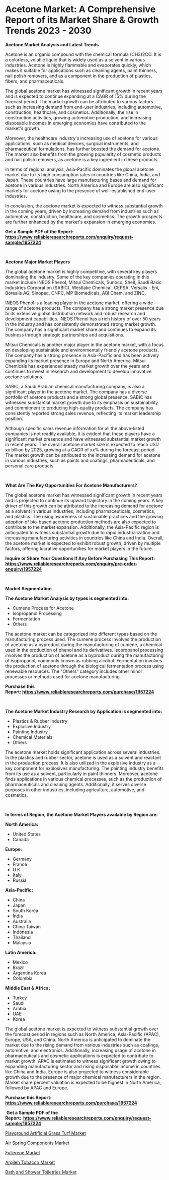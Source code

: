 <p><h1>Acetone Market: A Comprehensive Report of its Market Share & Growth Trends 2023 - 2030</h1></p><p><strong>Acetone Market Analysis and Latest Trends</strong></p>
<p><p>Acetone is an organic compound with the chemical formula (CH3)2CO. It is a colorless, volatile liquid that is widely used as a solvent in various industries. Acetone is highly flammable and evaporates quickly, which makes it suitable for applications such as cleaning agents, paint thinners, nail polish removers, and as a component in the production of plastics, fibers, and pharmaceuticals.</p><p>The global acetone market has witnessed significant growth in recent years and is expected to continue expanding at a CAGR of 15% during the forecast period. The market growth can be attributed to various factors such as increasing demand from end-user industries, including automotive, construction, healthcare, and cosmetics. Additionally, the rise in construction activities, growing automotive production, and increasing disposable incomes in emerging economies have contributed to the market's growth.</p><p>Moreover, the healthcare industry's increasing use of acetone for various applications, such as medical devices, surgical instruments, and pharmaceutical formulations, has further boosted the demand for acetone. The market also benefits from the growing popularity of cosmetic products and nail polish removers, as acetone is a key ingredient in these products.</p><p>In terms of regional analysis, Asia-Pacific dominates the global acetone market due to its high consumption rates in countries like China, India, and Japan. These countries have large manufacturing bases and demand for acetone in various industries. North America and Europe are also significant markets for acetone owing to the presence of well-established end-user industries.</p><p>In conclusion, the acetone market is expected to witness substantial growth in the coming years, driven by increasing demand from industries such as automotive, construction, healthcare, and cosmetics. The growth prospects are further enhanced by the market's expansion in emerging economies.</p></p>
<p><strong>Get a Sample PDF of the Report:&nbsp; <a href="https://www.reliableresearchreports.com/enquiry/request-sample/1957224">https://www.reliableresearchreports.com/enquiry/request-sample/1957224</a></strong></p>
<p>&nbsp;</p>
<p><strong>Acetone Major Market Players</strong></p>
<p><p>The global acetone market is highly competitive, with several key players dominating the industry. Some of the key companies operating in this market include INEOS Phenol, Mitsui Chemicals, Sunoco, Shell, Saudi Basic Industries Corporation (SABIC), Westlake Chemical, CEPSA, Versalis - Eni, Borealis AG, Sinopec, CNPC, MP Biomedicals, ABI Chem, and ZINC.</p><p>INEOS Phenol is a leading player in the acetone market, offering a wide range of acetone products. The company has a strong market presence due to its extensive global distribution network and robust research and development capabilities. INEOS Phenol has a rich history of over 50 years in the industry and has consistently demonstrated strong market growth. The company has a significant market share and continues to expand its business through strategic partnerships and acquisitions.</p><p>Mitsui Chemicals is another major player in the acetone market, with a focus on developing sustainable and environmentally friendly acetone products. The company has a strong presence in Asia-Pacific and has been actively expanding its market presence in Europe and North America. Mitsui Chemicals has experienced steady market growth over the years and continues to invest in research and development to develop innovative acetone solutions.</p><p>SABIC, a Saudi Arabian chemical manufacturing company, is also a significant player in the acetone market. The company has a diverse portfolio of acetone products and a strong global presence. SABIC has witnessed substantial market growth due to its emphasis on sustainability and commitment to producing high-quality products. The company has consistently reported strong sales revenue, reflecting its market leadership position.</p><p>Although specific sales revenue information for all the above-listed companies is not readily available, it is evident that these players have a significant market presence and have witnessed substantial market growth in recent years. The overall acetone market size is expected to reach USD xx billion by 2025, growing at a CAGR of xx% during the forecast period. The market growth can be attributed to the increasing demand for acetone in various industries, such as paints and coatings, pharmaceuticals, and personal care products.</p></p>
<p>&nbsp;</p>
<p><strong>What Are The Key Opportunities For Acetone Manufacturers?</strong></p>
<p><p>The global acetone market has witnessed significant growth in recent years and is projected to continue its upward trajectory in the coming years. A key driver of this growth can be attributed to the increasing demand for acetone as a solvent in various industries, including pharmaceuticals, cosmetics, and plastics. The rising awareness of sustainable practices and the growing adoption of bio-based acetone production methods are also expected to contribute to the market expansion. Additionally, the Asia-Pacific region is anticipated to witness substantial growth due to rapid industrialization and increasing manufacturing activities in countries like China and India. Overall, the acetone market is expected to exhibit robust growth, driven by multiple factors, offering lucrative opportunities for market players in the future.</p></p>
<p><strong>Inquire or Share Your Questions If Any Before Purchasing This Report: <a href="https://www.reliableresearchreports.com/enquiry/pre-order-enquiry/1957224">https://www.reliableresearchreports.com/enquiry/pre-order-enquiry/1957224</a></strong></p>
<p>&nbsp;</p>
<p><strong>Market Segmentation</strong></p>
<p><strong>The Acetone Market Analysis by types is segmented into:</strong></p>
<p><ul><li>Cumene Process for Acetone</li><li>Isopropanol Processing</li><li>Fermentation</li><li>Others</li></ul></p>
<p><p>The acetone market can be categorized into different types based on the manufacturing process used. The cumene process involves the production of acetone as a byproduct during the manufacturing of cumene, a chemical used in the production of phenol and its derivatives. Isopropanol processing involves the production of acetone as a byproduct during the manufacturing of isopropanol, commonly known as rubbing alcohol. Fermentation involves the production of acetone through the biological fermentation process using renewable resources. The "Others" category includes other minor processes or methods used for acetone manufacturing.</p></p>
<p><strong>Purchase this Report:&nbsp;<a href="https://www.reliableresearchreports.com/purchase/1957224">https://www.reliableresearchreports.com/purchase/1957224</a></strong></p>
<p>&nbsp;</p>
<p><strong>The Acetone Market Industry Research by Application is segmented into:</strong></p>
<p><ul><li>Plastics & Rubber Industry</li><li>Explosive Industry</li><li>Painting Industry</li><li>Chemical Materials</li><li>Others</li></ul></p>
<p><p>The acetone market holds significant application across several industries. In the plastics and rubber sector, acetone is used as a solvent and reactant in the production process. It is also utilized in the explosive industry as a key component for explosives manufacturing. The painting industry benefits from its use as a solvent, particularly in paint thinners. Moreover, acetone finds applications in various chemical processes, such as the production of pharmaceuticals and cleaning agents. Additionally, it serves diverse purposes in other industries, including agriculture, automotive, and cosmetics.</p></p>
<p>&nbsp;</p>
<p><strong>In terms of Region, the Acetone Market Players available by Region are:</strong></p>
<p>
    <p> <strong> North America: </strong>
        <ul>
            <li>United States</li>
            <li>Canada</li>
        </ul>
        </p> 
    <p> <strong> Europe: </strong>
        <ul>
            <li>Germany</li>
            <li>France</li>
            <li>U.K.</li>
            <li>Italy</li>
            <li>Russia</li>
        </ul>
        </p> 
    <p> <strong> Asia-Pacific: </strong>
        <ul>
            <li>China</li>
            <li>Japan</li>
            <li>South Korea</li>
            <li>India</li>
            <li>Australia</li>
            <li>China Taiwan</li>
            <li>Indonesia</li>
            <li>Thailand</li>
            <li>Malaysia</li>
        </ul>
        </p> 
    <p> <strong> Latin America: </strong>
        <ul>
            <li>Mexico</li>
            <li>Brazil</li>
            <li>Argentina Korea</li>
            <li>Colombia</li>
        </ul>
        </p> 
    <p> <strong> Middle East & Africa: </strong>
        <ul>
            <li>Turkey</li>
            <li>Saudi</li>
            <li>Arabia</li>
            <li>UAE</li>
            <li>Korea</li>
        </ul>
    </p>
    </p>
<p><p>The global acetone market is expected to witness substantial growth over the forecast period in regions such as North America, Asia-Pacific (APAC), Europe, USA, and China. North America is anticipated to dominate the market due to the rising demand from various industries such as coatings, automotive, and electronics. Additionally, increasing usage of acetone in pharmaceuticals and cosmetic applications is expected to contribute to market growth. APAC is estimated to witness significant growth owing to expanding manufacturing sector and rising disposable income in countries like China and India. Europe is also projected to witness considerable growth due to the presence of major chemical manufacturers in the region. Market share percent valuation is expected to be highest in North America, followed by APAC and Europe.</p></p>
<p><strong>Purchase this Report: <a href="https://www.reliableresearchreports.com/purchase/1957224">https://www.reliableresearchreports.com/purchase/1957224</a></strong></p>
<p>&nbsp;<strong>Get a Sample PDF of the Report:&nbsp;&nbsp;<a href="https://www.reliableresearchreports.com/enquiry/request-sample/1957224">https://www.reliableresearchreports.com/enquiry/request-sample/1957224</a></strong></p>
<p><strong></strong></p>
<p><p><a href="https://github.com/scarol104/Market-Research-Report-List-1/blob/main/playground-artificial-grass-turf-market.md">Playground Artificial Grass Turf Market</a></p><p><a href="https://medium.com/@bonniehoppe2023/air-spring-components-market-competitive-analysis-market-trends-and-forecast-to-2030-4c5dcbd5f323">Air Spring Components Market</a></p><p><a href="https://github.com/dzharov81/Market-Research-Report-List-1/blob/main/fullerene-market.md">Fullerene Market</a></p><p><a href="https://medium.com/@birdielynch645/argileh-tobacco-market-trends-forecast-and-competitive-analysis-to-2030-e3e13bf4458d">Argileh Tobacco Market</a></p><p><a href="https://medium.com/@royalhoeger626/bath-and-shower-toiletries-market-insights-into-market-cagr-market-trends-and-growth-strategies-4bc1eb06f43a">Bath and Shower Toiletries Market</a></p></p>